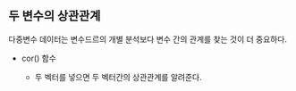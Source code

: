   
## 두 변수의 상관관계
다중변수 데이터는 변수드르의 개별 분석보다 변수 간의 관계를 찾는 것이 더 중요하다.
- cor() 함수
    
    - 두 벡터를 넣으면 두 벡터간의 상관관계를 알려준다.